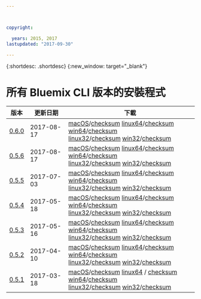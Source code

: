 ```yaml
---



copyright:

  years: 2015, 2017
lastupdated: "2017-09-30"

---
```



{:shortdesc: .shortdesc}
{:new_window: target="_blank"}

# 所有 Bluemix CLI 版本的安裝程式


| 版本 |  更新日期  | 下載| 
|---------|-----------|-----------|
| [0.6.0](https://github.com/IBM-Bluemix/bluemix-cli-release/releases/tag/v0.6.0) | 2017-08-17 | [macOS](https://plugins.ng.bluemix.net/download/bluemix-cli/0.6.0/osx)/[checksum](https://plugins.ng.bluemix.net/download/bluemix-cli/0.6.0/osx/checksum)  [linux64](https://plugins.ng.bluemix.net/download/bluemix-cli/0.6.0/linux64)/[checksum](https://plugins.ng.bluemix.net/download/bluemix-cli/0.6.0/linux64/checksum)  [win64](https://plugins.ng.bluemix.net/download/bluemix-cli/0.6.0/win64)/[checksum](https://plugins.ng.bluemix.net/download/bluemix-cli/0.6.0/win64/checksum) <br> [linux32](https://plugins.ng.bluemix.net/download/bluemix-cli/0.6.0/linux32)/[checksum](https://plugins.ng.bluemix.net/download/bluemix-cli/0.6.0/linux32/checksum)  [win32](https://plugins.ng.bluemix.net/download/bluemix-cli/0.6.0/win32)/[checksum](https://plugins.ng.bluemix.net/download/bluemix-cli/0.6.0/win32/checksum) |
| [0.5.6](https://github.com/IBM-Bluemix/bluemix-cli-release/releases/tag/v0.5.6) | 2017-08-17 | [macOS](https://plugins.ng.bluemix.net/download/bluemix-cli/0.5.6/osx)/[checksum](https://plugins.ng.bluemix.net/download/bluemix-cli/0.5.6/osx/checksum)  [linux64](https://plugins.ng.bluemix.net/download/bluemix-cli/0.5.6/linux64)/[checksum](https://plugins.ng.bluemix.net/download/bluemix-cli/0.5.6/linux64/checksum)  [win64](https://plugins.ng.bluemix.net/download/bluemix-cli/0.5.6/win64)/[checksum](https://plugins.ng.bluemix.net/download/bluemix-cli/0.5.6/win64/checksum) <br> [linux32](https://plugins.ng.bluemix.net/download/bluemix-cli/0.5.6/linux32)/[checksum](https://plugins.ng.bluemix.net/download/bluemix-cli/0.5.6/linux32/checksum)  [win32](https://plugins.ng.bluemix.net/download/bluemix-cli/0.5.6/win32)/[checksum](https://plugins.ng.bluemix.net/download/bluemix-cli/0.5.6/win32/checksum) |
| [0.5.5](https://github.com/IBM-Bluemix/bluemix-cli-release/releases/tag/v0.5.5) | 2017-07-03 | [macOS](https://plugins.ng.bluemix.net/download/bluemix-cli/0.5.5/osx)/[checksum](https://plugins.ng.bluemix.net/download/bluemix-cli/0.5.5/osx/checksum)  [linux64](https://plugins.ng.bluemix.net/download/bluemix-cli/0.5.5/linux64)/[checksum](https://plugins.ng.bluemix.net/download/bluemix-cli/0.5.5/linux64/checksum)  [win64](https://plugins.ng.bluemix.net/download/bluemix-cli/0.5.5/win64)/[checksum](https://plugins.ng.bluemix.net/download/bluemix-cli/0.5.5/win64/checksum) <br> [linux32](https://plugins.ng.bluemix.net/download/bluemix-cli/0.5.5/linux32)/[checksum](https://plugins.ng.bluemix.net/download/bluemix-cli/0.5.5/linux32/checksum)  [win32](https://plugins.ng.bluemix.net/download/bluemix-cli/0.5.5/win32)/[checksum](https://plugins.ng.bluemix.net/download/bluemix-cli/0.5.5/win32/checksum) |
| [0.5.4](https://github.com/IBM-Bluemix/bluemix-cli-release/releases/tag/v0.5.4) | 2017-05-18 | [macOS](https://plugins.ng.bluemix.net/download/bluemix-cli/0.5.4/osx)/[checksum](https://plugins.ng.bluemix.net/download/bluemix-cli/0.5.4/osx/checksum)  [linux64](https://plugins.ng.bluemix.net/download/bluemix-cli/0.5.4/linux64)/[checksum](https://plugins.ng.bluemix.net/download/bluemix-cli/0.5.4/linux64/checksum)  [win64](https://plugins.ng.bluemix.net/download/bluemix-cli/0.5.4/win64)/[checksum](https://plugins.ng.bluemix.net/download/bluemix-cli/0.5.4/win64/checksum) <br> [linux32](https://plugins.ng.bluemix.net/download/bluemix-cli/0.5.4/linux32)/[checksum](https://plugins.ng.bluemix.net/download/bluemix-cli/0.5.4/linux32/checksum)  [win32](https://plugins.ng.bluemix.net/download/bluemix-cli/0.5.4/win32)/[checksum](https://plugins.ng.bluemix.net/download/bluemix-cli/0.5.4/win32/checksum) |
| [0.5.3](https://github.com/IBM-Bluemix/bluemix-cli-release/releases/tag/v0.5.3) | 2017-05-16 | [macOS](https://plugins.ng.bluemix.net/download/bluemix-cli/0.5.3/osx)/[checksum](https://plugins.ng.bluemix.net/download/bluemix-cli/0.5.3/osx/checksum)  [linux64](https://plugins.ng.bluemix.net/download/bluemix-cli/0.5.3/linux64)/[checksum](https://plugins.ng.bluemix.net/download/bluemix-cli/0.5.3/linux64/checksum)  [win64](https://plugins.ng.bluemix.net/download/bluemix-cli/0.5.3/win64)/[checksum](https://plugins.ng.bluemix.net/download/bluemix-cli/0.5.3/win64/checksum) <br> [linux32](https://plugins.ng.bluemix.net/download/bluemix-cli/0.5.3/linux32)/[checksum](https://plugins.ng.bluemix.net/download/bluemix-cli/0.5.3/linux32/checksum)  [win32](https://plugins.ng.bluemix.net/download/bluemix-cli/0.5.3/win32)/[checksum](https://plugins.ng.bluemix.net/download/bluemix-cli/0.5.3/win32/checksum) | 
| [0.5.2](https://github.com/IBM-Bluemix/bluemix-cli-release/releases/tag/v0.5.2) | 2017-04-10 | [macOS](https://plugins.ng.bluemix.net/download/bluemix-cli/0.5.2/osx)/[checksum](https://plugins.ng.bluemix.net/download/bluemix-cli/0.5.2/osx/checksum)  [linux64](https://plugins.ng.bluemix.net/download/bluemix-cli/0.5.2/linux64)/[checksum](https://plugins.ng.bluemix.net/download/bluemix-cli/0.5.2/linux64/checksum)  [win64](https://plugins.ng.bluemix.net/download/bluemix-cli/0.5.2/win64)/[checksum](https://plugins.ng.bluemix.net/download/bluemix-cli/0.5.2/win64/checksum) <br> [linux32](https://plugins.ng.bluemix.net/download/bluemix-cli/0.5.2/linux32)/[checksum](https://plugins.ng.bluemix.net/download/bluemix-cli/0.5.2/linux32/checksum)  [win32](https://plugins.ng.bluemix.net/download/bluemix-cli/0.5.2/win32)/[checksum](https://plugins.ng.bluemix.net/download/bluemix-cli/0.5.2/win32/checksum) | 
| [0.5.1](https://github.com/IBM-Bluemix/bluemix-cli-release/releases/tag/v0.5.1) | 2017-03-18 | [macOS](https://plugins.ng.bluemix.net/download/bluemix-cli/0.5.1/osx)/[checksum](https://plugins.ng.bluemix.net/download/bluemix-cli/0.5.1/osx/checksum)  [linux64](https://plugins.ng.bluemix.net/download/bluemix-cli/0.5.1/linux64) / [checksum](https://plugins.ng.bluemix.net/download/bluemix-cli/0.5.1/linux64/checksum) [win64](https://plugins.ng.bluemix.net/download/bluemix-cli/0.5.1/win64)/[checksum](https://plugins.ng.bluemix.net/download/bluemix-cli/0.5.1/win64/checksum) <br> [linux32](https://plugins.ng.bluemix.net/download/bluemix-cli/0.5.1/linux32)/[checksum](https://plugins.ng.bluemix.net/download/bluemix-cli/0.5.1/linux32/checksum)  [win32](https://plugins.ng.bluemix.net/download/bluemix-cli/0.5.1/win32)/[checksum](https://plugins.ng.bluemix.net/download/bluemix-cli/0.5.1/win32/checksum) | 
